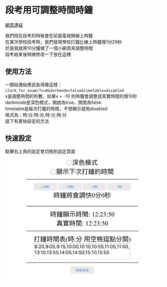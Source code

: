 # 段考用可調整時間時鐘

[網頁連結](http://ytleiting.com/tool/clock_for_exam/)  

我們班在段考的時候會在前面電視開線上時鐘  
在某次學校段考時，我們發現學校打鐘比線上時鐘慢1分29秒  
於是我就用10分鐘做了一個小網頁來調整時間  
段考結束後稍微修改一下放在這裡  

## 使用方法

一開始連結應該長得像這樣：  
``clock_for_exam/?x=0&darkmode=false&timetable=disabled``  
x是調整時間的秒數，如果x = -10 則時鐘會調整成真實時間的慢10秒  
darkmode是深色模式，開啟為true，關閉為false  
timetable是每次打鐘的時間，不想顯示就用disabled  
格式為：時:分,時:分,時:分,時:分  
底下有更快設定的方法  

## 快速設定

點擊右上角的設定會切換到設定頁面  
![image](./settings.jpg)
